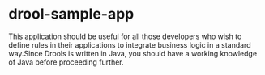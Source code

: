 # drool-sample-app
This application should be useful for all those developers who wish to define rules in their applications to integrate business logic in a standard way.Since Drools is written in Java, you should have a working knowledge of Java before proceeding further.

